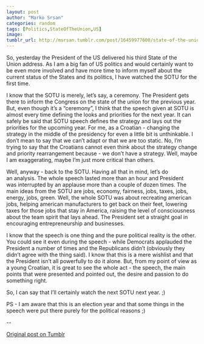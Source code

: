 ```yaml
---
layout: post
author: "Marko Srsan"
categories: random
tags: [Politics,StateOfTheUnion,US]
image: 
tumblr_url: http://msrsan.tumblr.com/post/16459977600/state-of-the-union-2012
---
```

So, yesterday the President of the US delivered his third State of the Union address. As I am a big fan of US politics and would certainly want to be even more involved and have more time to inform myself about the current status of the States and its politics, I have watched the SOTU for the first time. 

I know that the SOTU is merely, let’s say, a ceremony. The President gets there to inform the Congress on the state of the union for the previous year. But, even though it’s a “ceremony”, I think that the speech given at SOTU is almost every time defining the looks and priorities for the next year. It can safely be said that SOTU speech defines the strategy and lays out the priorities for the upcoming year. For me, as a Croatian - changing the strategy in the middle of the presidency for even a little bit is unthinkable. I don’t mean to say that we can’t adapt or that we are too static. No, I’m trying to say that the Croatians cannot even think about the strategy change and priority rearrangement because - we don’t have a strategy. Well, maybe I am exaggerating, maybe I’m just more critical than others. 

Well, anyway - back to the SOTU. Having all that in mind, let’s do an analysis. The whole speech lasted more than an hour and President was interrupted by an applause more than a couple of dozen times. The main ideas from the SOTU are jobs, economy, fairness, jobs, taxes, jobs, energy, jobs, green. Well, the whole SOTU was about recreating american jobs, helping american manufacturers to get back on their feet, lowering taxes for those jobs that stay in America, raising the level of consciousness about the team spirit that lays ahead. The President set a straight goal in encouraging entrepreneurship and businesses. 

I know that the speech is one thing and the pure political reality is the other. You could see it even during the speech - while Democrats applauded the President a number of times and the Republicans didn’t (obviously they didn’t agree with the thing said). I know that this is a mere wishlist and that the President isn’t all powerfully to do it alone. But, from my point of view as a young Croatian, it is great to see the whole act - the speech, the main points that were presented and pointed out, the desire and passion to do something right. 

So, I can say that I’ll certainly watch the next SOTU next year. ;)

PS - I am aware that this is an election year and that some things in the speech were put there purely for the political reasons ;)

--

[Original post on Tumblr](http://msrsan.tumblr.com/post/16459977600/state-of-the-union-2012)
